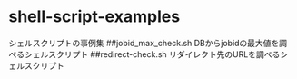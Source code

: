 # shell-script-examples
シェルスクリプトの事例集
##jobid_max_check.sh
DBからjobidの最大値を調べるシェルスクリプト
##redirect-check.sh
リダイレクト先のURLを調べるシェルスクリプト
